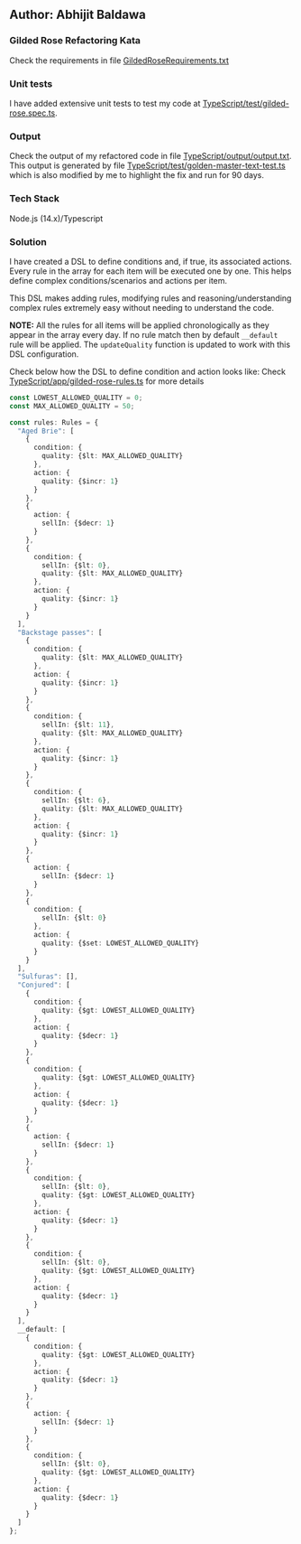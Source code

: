 ## Author: Abhijit Baldawa
### Gilded Rose Refactoring Kata
Check the requirements in file [GildedRoseRequirements.txt](./GildedRoseRequirements.txt)

### Unit tests
I have added extensive unit tests to test my code at [TypeScript/test/gilded-rose.spec.ts](TypeScript/test/gilded-rose.spec.ts).  

### Output
Check the output of my refactored code in file [TypeScript/output/output.txt](./TypeScript/output/output.txt).  
This output is generated by file [TypeScript/test/golden-master-text-test.ts](TypeScript/test/golden-master-text-test.ts) 
which is also modified by me to highlight the fix and run for 90 days.

### Tech Stack
Node.js (14.x)/Typescript

### Solution
I have created a DSL to define conditions and, if true, its associated actions.
Every rule in the array for each item will be executed one by one.
This helps define complex conditions/scenarios and actions per item.  
  
This DSL makes adding rules, modifying rules and reasoning/understanding
complex rules extremely easy without needing to understand the code.  
  
**NOTE:** All the rules for all items will be applied chronologically as they
appear in the array every day. If no rule match then by default `__default`
rule will be applied. The `updateQuality` function is updated to work with this
DSL configuration.  

Check below how the DSL to define condition and action looks like:
Check [TypeScript/app/gilded-rose-rules.ts](TypeScript/app/gilded-rose-rules.ts)
for more details

```typescript
const LOWEST_ALLOWED_QUALITY = 0;
const MAX_ALLOWED_QUALITY = 50;

const rules: Rules = {
  "Aged Brie": [
    {
      condition: {
        quality: {$lt: MAX_ALLOWED_QUALITY}
      },
      action: {
        quality: {$incr: 1}
      }
    },
    {
      action: {
        sellIn: {$decr: 1}
      }
    },
    {
      condition: {
        sellIn: {$lt: 0},
        quality: {$lt: MAX_ALLOWED_QUALITY}
      },
      action: {
        quality: {$incr: 1}
      }
    }
  ],
  "Backstage passes": [
    {
      condition: {
        quality: {$lt: MAX_ALLOWED_QUALITY}
      },
      action: {
        quality: {$incr: 1}
      }
    },
    {
      condition: {
        sellIn: {$lt: 11},
        quality: {$lt: MAX_ALLOWED_QUALITY}
      },
      action: {
        quality: {$incr: 1}
      }
    },
    {
      condition: {
        sellIn: {$lt: 6},
        quality: {$lt: MAX_ALLOWED_QUALITY}
      },
      action: {
        quality: {$incr: 1}
      }
    },
    {
      action: {
        sellIn: {$decr: 1}
      }
    },
    {
      condition: {
        sellIn: {$lt: 0}
      },
      action: {
        quality: {$set: LOWEST_ALLOWED_QUALITY}
      }
    }
  ],
  "Sulfuras": [],
  "Conjured": [
    {
      condition: {
        quality: {$gt: LOWEST_ALLOWED_QUALITY}
      },
      action: {
        quality: {$decr: 1}
      }
    },
    {
      condition: {
        quality: {$gt: LOWEST_ALLOWED_QUALITY}
      },
      action: {
        quality: {$decr: 1}
      }
    },
    {
      action: {
        sellIn: {$decr: 1}
      }
    },
    {
      condition: {
        sellIn: {$lt: 0},
        quality: {$gt: LOWEST_ALLOWED_QUALITY}
      },
      action: {
        quality: {$decr: 1}
      }
    },
    {
      condition: {
        sellIn: {$lt: 0},
        quality: {$gt: LOWEST_ALLOWED_QUALITY}
      },
      action: {
        quality: {$decr: 1}
      }
    }
  ],
  __default: [
    {
      condition: {
        quality: {$gt: LOWEST_ALLOWED_QUALITY}
      },
      action: {
        quality: {$decr: 1}
      }
    },
    {
      action: {
        sellIn: {$decr: 1}
      }
    },
    {
      condition: {
        sellIn: {$lt: 0},
        quality: {$gt: LOWEST_ALLOWED_QUALITY}
      },
      action: {
        quality: {$decr: 1}
      }
    }
  ]
};
```
